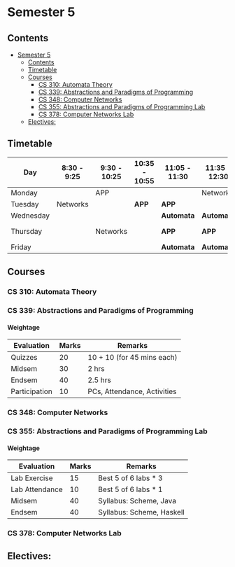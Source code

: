 # Semester 5

## Contents
- [Semester 5](#semester-5)
  - [Contents](#contents)
  - [Timetable](#timetable)
  - [Courses](#courses)
    - [CS 310: Automata Theory](#cs-310-automata-theory)
    - [CS 339: Abstractions and Paradigms of Programming](#cs-339-abstractions-and-paradigms-of-programming)
    - [CS 348: Computer Networks](#cs-348-computer-networks)
    - [CS 355: Abstractions and Paradigms of Programming Lab](#cs-355-abstractions-and-paradigms-of-programming-lab)
    - [CS 378: Computer Networks Lab](#cs-378-computer-networks-lab)
  - [Electives:](#electives)


## Timetable

| Day       | 8:30 - 9:25 | 9:30 - 10:25 | 10:35 - 10:55 | 11:05 - 11:30 | 11:35 - 12:30 | Lunch | 2:00 - 3:25   | 3:30 - 4:55   |
| --------- | ----------- | ------------ | ------------- | ------------- | ------------- | ----- | ------------- | ------------- |
| Monday    |             | APP          |               |               | Networks      |       |  **APP Lab**   | **APP Lab** |
| Tuesday   | Networks    |              | **APP**       |**APP**     |               |       |               |          |
| Wednesday |             |              |               | **Automata**  | **Automata**|             |              |               |
| Thursday  |             | Networks     |               | **APP**       | **APP**       |       | **Networks Lab**         | **Networks Lab**|
| Friday    |             |              |               | **Automata**  |**Automata** |             |              |               |



## Courses

### CS 310: Automata Theory

### CS 339: Abstractions and Paradigms of Programming

#### Weightage

| Evaluation    | Marks | Remarks                     |
| ------------- | ----- | --------------------------- |
| Quizzes       | 20    | 10 + 10 (for 45 mins each)  |
| Midsem        | 30    | 2 hrs                       |
| Endsem        | 40    | 2.5 hrs                     |
| Participation | 10    | PCs, Attendance, Activities |

### CS 348: Computer Networks

### CS 355: Abstractions and Paradigms of Programming Lab

#### Weightage

| Evaluation     | Marks | Remarks                     |
| -------------- | ----- | --------------------------- |
| Lab Exercise   | 15    | Best 5 of 6 labs * 3        |
| Lab Attendance | 10    | Best 5 of 6 labs * 1        |
| Midsem         | 40    | Syllabus: Scheme, Java      |
| Endsem         | 40    | Syllabus: Scheme, Haskell   |

### CS 378: Computer Networks Lab

## Electives:
